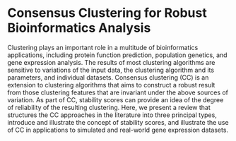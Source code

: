 # Consensus Clustering for Robust Bioinformatics Analysis

Clustering plays an important role in a multitude of bioinformatics applications, including protein function prediction, population genetics, and gene expression analysis. The results of most clustering algorithms are sensitive to variations of the input data, the clustering algorithm and its parameters, and individual datasets. Consensus clustering (CC) is an extension to clustering algorithms that aims to construct a robust result from those clustering features that are invariant under the above sources of variation. As part of CC, stability scores can provide an idea of the degree of reliability of the resulting clustering. Here, we present a review that structures the CC approaches in the literature into three principal types, introduce and illustrate the concept of stability scores, and illustrate the use of CC in applications to simulated and real-world gene expression datasets.
